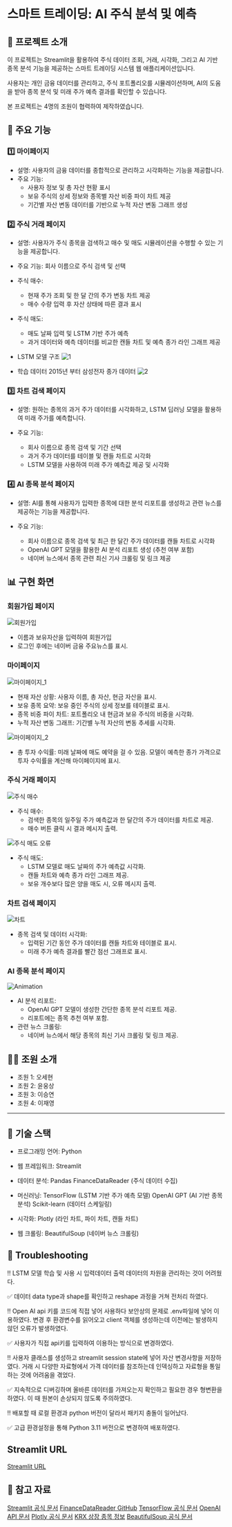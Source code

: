 # 스마트 트레이딩: AI 주식 분석 및 예측


## 📝 프로젝트 소개
이 프로젝트는 Streamlit을 활용하여 주식 데이터 조회, 거래, 시각화, 그리고 AI 기반 종목 분석 기능을 제공하는 스마트 트레이딩 시스템 웹 애플리케이션입니다.

사용자는 개인 금융 데이터를 관리하고, 주식 포트폴리오를 시뮬레이션하며, AI의 도움을 받아 종목 분석 및 미래 주가 예측 결과를 확인할 수 있습니다. 

본 프로젝트는 4명의 조원이 협력하여 제작하였습니다.

## 📂 주요 기능
### 1️⃣ 마이페이지
- 설명: 사용자의 금융 데이터를 종합적으로 관리하고 시각화하는 기능을 제공합니다.
- 주요 기능:
  - 사용자 정보 및 총 자산 현황 표시
  - 보유 주식의 상세 정보와 종목별 자산 비중 파이 차트 제공
  - 기간별 자산 변동 데이터를 기반으로 누적 자산 변동 그래프 생성

### 2️⃣ 주식 거래 페이지
- 설명: 사용자가 주식 종목을 검색하고 매수 및 매도 시뮬레이션을 수행할 수 있는 기능을 제공합니다.
- 주요 기능: 회사 이름으로 주식 검색 및 선택
- 주식 매수:
  - 현재 주가 조회 및 한 달 간의 주가 변동 차트 제공
  - 매수 수량 입력 후 자산 상태에 따른 결과 표시
- 주식 매도:
  - 매도 날짜 입력 및 LSTM 기반 주가 예측
  - 과거 데이터와 예측 데이터를 비교한 캔들 차트 및 예측 종가 라인 그래프 제공

- LSTM 모델 구조
![1](https://github.com/user-attachments/assets/2e82ffa0-dbcc-4230-980a-625f168b6c07)



- 학습 데이터
  2015년 부터 삼성전자 종가 데이터
![2](https://github.com/user-attachments/assets/8cd21923-a98d-4221-b232-d058e520c051)




### 3️⃣ 차트 검색 페이지
- 설명: 원하는 종목의 과거 주가 데이터를 시각화하고, LSTM 딥러닝 모델을 활용하여 미래 주가를 예측합니다.

- 주요 기능:
  - 회사 이름으로 종목 검색 및 기간 선택
  - 과거 주가 데이터를 테이블 및 캔들 차트로 시각화
  - LSTM 모델을 사용하여 미래 주가 예측값 제공 및 시각화

### 4️⃣ AI 종목 분석 페이지
- 설명: AI를 통해 사용자가 입력한 종목에 대한 분석 리포트를 생성하고 관련 뉴스를 제공하는 기능을 제공합니다.

- 주요 기능:
  - 회사 이름으로 종목 검색 및 최근 한 달간 주가 데이터를 캔들 차트로 시각화
  - OpenAI GPT 모델을 활용한 AI 분석 리포트 생성 (추천 여부 포함)
  - 네이버 뉴스에서 종목 관련 최신 기사 크롤링 및 링크 제공


## 📊 구현 화면

### 회원가입 페이지
![회원가입](https://github.com/user-attachments/assets/16b24ba7-0430-4348-ac25-b416e7716e20)

- 이름과 보유자산을 입력하여 회원가입
- 로그인 후에는 네이버 금융 주요뉴스를 표시.

### 마이페이지

![마이페이지_1](https://github.com/user-attachments/assets/410a1528-49c2-44b1-8a21-91b2d9ccfb4a)

- 현재 자산 상황: 사용자 이름, 총 자산, 현금 자산을 표시.
- 보유 종목 요약: 보유 중인 주식의 상세 정보를 테이블로 표시.
- 종목 비중 파이 차트: 포트폴리오 내 현금과 보유 주식의 비중을 시각화.
- 누적 자산 변동 그래프: 기간별 누적 자산의 변동 추세를 시각화.

![마이페이지_2](https://github.com/user-attachments/assets/9327ce17-9c17-4e22-849e-9ff016aac4d8)

- 총 투자 수익률: 미래 날짜에 매도 예약을 걸 수 있음. 모델이 예측한 종가 가격으로 투자 수익률을 계산해 마이페이지에 표시.


### 주식 거래 페이지
![주식 매수](https://github.com/user-attachments/assets/af602a6b-93f6-4241-acbf-40e4e5129e21)

- 주식 매수:
  - 검색한 종목의 일주일 주가 예측값과 한 달간의 주가 데이터를 차트로 제공.
  - 매수 버튼 클릭 시 결과 메시지 출력.

![주식 매도 오류](https://github.com/user-attachments/assets/2cdf0143-1466-4d58-b094-01f80dd38d81)

- 주식 매도:
  - LSTM 모델로 매도 날짜의 주가 예측값 시각화.
  - 캔들 차트와 예측 종가 라인 그래프 제공.
  - 보유 개수보다 많은 양을 매도 시, 오류 메시지 출력.

### 차트 검색 페이지
![차트](https://github.com/user-attachments/assets/eea37969-1c58-4954-a5d2-5b582873e460)


- 종목 검색 및 데이터 시각화:
  - 입력된 기간 동안 주가 데이터를 캔들 차트와 테이블로 표시.
  - 미래 주가 예측 결과를 빨간 점선 그래프로 표시.

### AI 종목 분석 페이지

![Animation](https://github.com/user-attachments/assets/149a4139-8d45-4a50-8a23-b9ed161abeee)

- AI 분석 리포트:
  - OpenAI GPT 모델이 생성한 간단한 종목 분석 리포트 제공.
  - 리포트에는 종목 추천 여부 포함.
- 관련 뉴스 크롤링:
  - 네이버 뉴스에서 해당 종목의 최신 기사 크롤링 및 링크 제공.

## 👩‍💻 조원 소개
- 조원 1: 오세현
- 조원 2: 윤웅상
- 조원 3: 이승연
- 조원 4: 이재영
---------------------------------------------
## 📜 기술 스택
- 프로그래밍 언어: Python

- 웹 프레임워크: Streamlit

- 데이터 분석:
Pandas
FinanceDataReader (주식 데이터 수집)

- 머신러닝:
TensorFlow (LSTM 기반 주가 예측 모델)
OpenAI GPT (AI 기반 종목 분석)
Scikit-learn (데이터 스케일링)

- 시각화:
Plotly (라인 차트, 파이 차트, 캔들 차트)

- 웹 크롤링:
BeautifulSoup (네이버 뉴스 크롤링)

## 👿 Troubleshooting
‼️ LSTM 모델 학습 및 사용 시 입력데이터 출력 데이터의 차원을 관리하는 것이 어려웠다.
  
  ✅ 데이터 data type과 shape를 확인하고 reshape 과정을 거쳐 전처리 하였다.


‼️ Open AI api 키를 코드에 직접 넣어 사용하다 보안상의 문제로 .env파일에 넣어 이용하였다. 변경 후 환경변수를 읽어오고 client 객체를 생성하는데 이전에는 발생하지 않던 오류가 발생하였다.
  
  ✅ 사용자가 직접 api키를 입력하여 이용하는 방식으로 변경하였다.


‼️ 사용자 클래스를 생성하고 streamlit session state에 넣어 자산 변경사항을 저장하였다. 거래 시 다양한 자료형에서 가격 데이터를 참조하는데 인덱싱하고 자료형을 통일하는 것에 어려움을 겪었다.
  
  ✅ 지속적으로 디버깅하며 올바른 데이터를 가져오는지 확인하고 필요한 경우 형변환을 하였다. 이 때 원본이 손상되지 않도록 주의하였다.


‼️ 배포할 때 로컬 환경과 python 버전이 달라서 패키지 충돌이 일어났다.
  
  ✅ 고급 환경설정을 통해 Python 3.11 버전으로 변경하여 배포하였다.
  

## Streamlit URL
[Streamlit URL](https://smart-treding-stock.streamlit.app/)

## 📌 참고 자료
[Streamlit 공식 문서](https://docs.streamlit.io/)
[FinanceDataReader GitHub](https://github.com/FinanceData/FinanceDataReader)
[TensorFlow 공식 문서](https://www.tensorflow.org/?hl=ko)
[OpenAI API 문서](https://platform.openai.com/docs/overview)
[Plotly 공식 문서](https://plotly.com/python/)
[KRX 상장 종목 정보](https://kind.krx.co.kr/main.do?method=loadInitPage&scrnmode=1)
[BeautifulSoup 공식 문서](https://www.crummy.com/software/BeautifulSoup/bs4/doc/)
